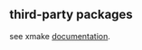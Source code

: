 ## third-party packages

see xmake [documentation](https://xmake.io/#/package/remote_package?id=using-self-built-private-package-repository).
